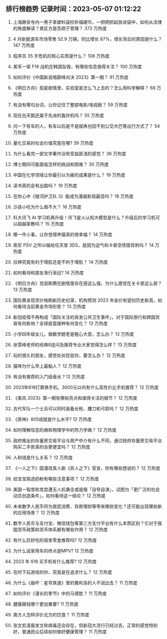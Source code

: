 
## 排行榜趋势 记录时间：2023-05-07 01:12:22
  
  1. 上海静安寺内一男子拿塑料袋捡祈福硬币，一把把抓起放进袋中，如何从法律的角度解读？景区方是否疏于管理？ 373 万热度
    
  2. 4 月新能源车市场零售 52.9 万辆，同比增长 87%，增长背后的原因是什么？ 147 万热度
    
  3. 程序员 35 岁危机的核心实质是什么？ 108 万热度
    
  4. 美军一架 F16 战机在韩国坠毁，有哪些信息值得关注？ 100 万热度
    
  5. 如何评价《中国新说唱巅峰对决 2023》第一期？ 91 万热度
    
  6. 《明日方舟》孤星剧情里，实验室是怎么飞上去的？怎么用科学解释？ 69 万热度
    
  7. 有没有哪句台词，让你记住了整部电影/电视剧？ 59 万热度
    
  8. 现在白天鹅还属于先进的轰炸机吗？ 55 万热度
    
  9. 问一下有车的人，有车以后是不是就再也回不到公交大巴等出行方式了？ 54 万热度
    
  10. 量化交易的社会价值究竟在哪? 39 万热度
    
  11. 为什么看完一部文学著作没有受益匪浅的感觉？ 36 万热度
    
  12. 博士期间可能面临怎样的挑战和困难？ 30 万热度
    
  13. 中国在化学领域让你最引以为豪的成果是什么？ 19 万热度
    
  14. 读书真的会有出路吗？ 19 万热度
    
  15. 在你心中《银河护卫队 3》能成为漫威影视最佳吗？ 18 万热度
    
  16. 沙县小吃为什么做不大？ 16 万热度
    
  17. 科大讯飞 AI 学习机再升级！讯飞星火认知大模型是什么？升级后的学习机可以超越家教吗？ 15 万热度
    
  18. 哪一件小事，让你觉得养猫真的很幸福？ 14 万热度
    
  19. 索尼 PSV 之所以输给任天堂 3DS，是因为运气和卡普空怪猎背刺吗？ 14 万热度
    
  20. 拉伸究竟有利于增肌还是不利于增肌？ 14 万热度
    
  21. 如何看待和朋友渐行渐远? 14 万热度
    
  22. 《明日方舟》克丽斯腾在剧情里存在感这么强，为什么感觉在关卡里这么弱？ 13 万热度
    
  23. 国际黄金现货价格刷新历史纪录，机构预测 2023 年金价有望创历史新高，如何看待当前黄金市场形势？ 13 万热度
    
  24. 新冠疫情不再构成「国际关注的突发公共卫生事件」，对于国际旅行和跨国贸易有何影响？全球疫苗接种有何变化？ 13 万热度
    
  25. 小学四年级女儿，做数学题老是粗心大意，怎么办？ 13 万热度
    
  26. 张雪峰老师的经典8连问及推荐专业大家觉得怎么样？ 13 万热度
    
  27. 玩的很久的朋友，感觉处处贬低你，要怎么办？ 12 万热度
    
  28. 猫咪为什么早上最黏人？ 12 万热度
    
  29. 有没有推荐的入门级香水 ? 12 万热度
    
  30. 2023年618打算换手机，3000元以内有什么高性价比手机推荐？ 12 万热度
    
  31. 《乘风 2023》第一期有哪些亮点和值得关注的细节？ 12 万热度
    
  32. 古代军队一个士兵可以同时装备长枪、腰刀和弓箭吗？ 12 万热度
    
  33. 《原神》805成就是什么水平? 12 万热度
    
  34. 如何理解信息的熵和物理学中的热力学熵？ 12 万热度
    
  35. 政府推出的存量房交易平台与房产中介有什么不同，通过政府存量房交易平台购买二手房真的会更便宜吗？ 12 万热度
    
  36. 人和钱是什么关系？ 12 万热度
    
  37. 《一人之下》国漫改真人剧《异人之下》官宣，你有哪些想说的？ 12 万热度
    
  38. 给宝宝挑选奶粉有哪些注意事项？ 12 万热度
    
  39. 美国一智库称克宫遭无人机袭击或是俄「自导自演」，试图为「更广泛的社会动员创造条件」，如何看待这一结论？ 12 万热度
    
  40. 未来数字人民币将为居民消费、存款理财等带来哪些变化？还可能出现哪些新的应用场景？ 12 万热度
    
  41. 数字人民币与支付宝、微信钱包等第三方支付平台有什么本质区别？它对于我国货币政策和货币体系都有哪些作用？ 12 万热度
    
  42. 有什么巨好吃的宿舍零食推荐吗? 12 万热度
    
  43. 为什么说家用车的终点是MPV? 12 万热度
    
  44. 2023 年 618 买手机有什么推荐? 12 万热度
    
  45. 在时下玩游戏的你，究竟是在追求什么？ 12 万热度
    
  46. 为什么《崩坏：星穹铁道》里的雅利洛的人不润出去？ 11 万热度
    
  47. 如何评价《漫长的季节》中的马德胜？ 11 万热度
    
  48. 健康跟钱哪个更加重要? 11 万热度
    
  49. 南方人怎样评价北方的饮食？ 11 万热度
    
  50. 张文宏凌晨发文称病毒还会存在，但新冠大流行已经过去，正常的感觉特别好，普通民众后续如何做好健康管理？ 11 万热度
    